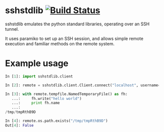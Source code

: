 sshstdlib [![Build Status](https://travis-ci.org/stestagg/sshstdlib.png)](https://travis-ci.org/stestagg/sshstdlib)
=========

sshstdlib emulates the python standard libraries, operating over an SSH tunnel.

It uses paramiko to set up an SSH session, and allows simple remote execution
and familiar methods on the remote system.

Example usage
=============

```python
In [1]: import sshstdlib.client

In [2]: remote = sshstdlib.client.Client.connect("localhost", username="jenkins", password="XXXXXX", no_keys=True)

In [3]: with remote.tempfile.NamedTemporaryFile() as fh:
   ...:     fh.write("hello world")
   ...:     print fh.name
   ...:     
/tmp/tmpRthB9D

In [4]: remote.os.path.exists("/tmp/tmpRthB9D")
Out[4]: False

```
